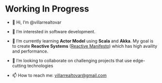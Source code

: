 # Working In Progress

- 👋 Hi, I’m @villarrealtovar

- 👀 I’m interested in software development.

- 🌱 I’m currently learning **Actor Model** using **Scala** and **Akka**.
     My goal is to create **Reactive Systems** ([Reactive Manifesto](https://www.reactivemanifesto.org/)) which has high availity and performance.

- 💞️ I’m looking to collaborate on challenging projects that use edge-cutting technologies

- 📫 How to reach me: villarrealtovar@gmail.com

<!---
villarrealtovar/villarrealtovar is a ✨ special ✨ repository because its `README.md` (this file) appears on your GitHub profile.
You can click the Preview link to take a look at your changes.
--->
